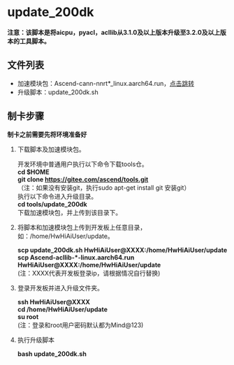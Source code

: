# update_200dk
**注意：该脚本是将aicpu，pyacl，acllib从3.1.0及以上版本升级至3.2.0及以上版本的工具脚本。**   

## 文件列表

- 加速模块包：Ascend-cann-nnrt*_linux.aarch64.run，[点击跳转](https://www.huaweicloud.com/ascend/cann-download)
- 升级脚本：update_200dk.sh

## 制卡步骤

**制卡之前需要先将环境准备好**

1. 下载脚本及加速模块包。  
 
    开发环境中普通用户执行以下命令下载tools仓。    
    **cd $HOME**     
    **git clone https://gitee.com/ascend/tools.git**    
    （注：如果没有安装git，执行sudo apt-get install git 安装git）   
    执行以下命令进入升级目录。    
    **cd tools/update_200dk**    
    下载加速模块包，并上传到该目录下。  
   
2. 将脚本和加速模块包上传到开发板上任意目录，如：/home/HwHiAiUser/update。   

    **scp update_200dk.sh HwHiAiUser@XXXX:/home/HwHiAiUser/update**    
    **scp Ascend-acllib-*-linux.aarch64.run HwHiAiUser@XXXX:/home/HwHiAiUser/update**    
    (注：XXXX代表开发板登录ip，请根据情况自行替换)

3. 登录开发板并进入升级文件夹。  

    **ssh HwHiAiUser@XXXX**    
    **cd /home/HwHiAiUser/update**    
    **su root**   
    (注：登录和root用户密码默认都为Mind@123)     

4. 执行升级脚本  

	**bash update_200dk.sh**      